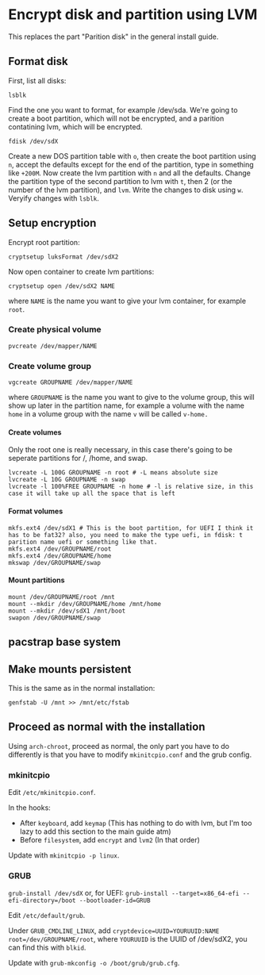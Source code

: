 # Encrypt disk and partition using LVM

This replaces the part "Parition disk" in the general install guide.

## Format disk

First, list all disks:

```
lsblk
```

Find the one you want to format, for example /dev/sda. We're going to create a boot partition, which will not be encrypted, and a parition contatining lvm, which will be encrypted.

```
fdisk /dev/sdX
```

Create a new DOS partition table with `o`, then create the boot partition using `n`, accept the defaults except for the end of the partition, type in something like `+200M`. Now create the lvm partition with `n` and all the defaults. Change the partition type of the second partition to lvm with `t`, then 2 (or the number of the lvm partition), and `lvm`. Write the changes to disk using `w`. Veryify changes with `lsblk`.

## Setup encryption

Encrypt root partition:

```
cryptsetup luksFormat /dev/sdX2
```

Now open container to create lvm partitions:

```
cryptsetup open /dev/sdX2 NAME
```

where `NAME` is the name you want to give your lvm container, for example `root`.

### Create physical volume

```
pvcreate /dev/mapper/NAME
```

### Create volume group

```
vgcreate GROUPNAME /dev/mapper/NAME
```

where `GROUPNAME` is the name you want to give to the volume group, this will show up later in the partition name, for example a volume with the name `home` in a volume group with the name `v` will be called `v-home.`

#### Create volumes

Only the root one is really necessary, in this case there's going to be seperate partitions for /, /home, and swap.

```
lvcreate -L 100G GROUPNAME -n root # -L means absolute size
lvcreate -L 10G GROUPNAME -n swap
lvcreate -l 100%FREE GROUPNAME -n home # -l is relative size, in this case it will take up all the space that is left
```

#### Format volumes

```
mkfs.ext4 /dev/sdX1 # This is the boot partition, for UEFI I think it has to be fat32? also, you need to make the type uefi, in fdisk: t parition name uefi or something like that.
mkfs.ext4 /dev/GROUPNAME/root
mkfs.ext4 /dev/GROUPNAME/home
mkswap /dev/GROUPNAME/swap
```

#### Mount partitions

```
mount /dev/GROUPNAME/root /mnt
mount --mkdir /dev/GROUPNAME/home /mnt/home
mount --mkdir /dev/sdX1 /mnt/boot
swapon /dev/GROUPNAME/swap
```

## pacstrap base system

## Make mounts persistent

This is the same as in the normal installation:

```
genfstab -U /mnt >> /mnt/etc/fstab
```

## Proceed as normal with the installation

Using `arch-chroot`, proceed as normal, the only part you have to do differently is that you have to modify `mkinitcpio.conf` and the grub config.

### mkinitcpio

Edit `/etc/mkinitcpio.conf`.

In the hooks:

- After `keyboard`, add `keymap` (This has nothing to do with lvm, but I'm too lazy to add this section to the main guide atm)
- Before `filesystem`, add `encrypt` and `lvm2` (In that order)

Update with `mkinitcpio -p linux`.

### GRUB

`grub-install /dev/sdX` or, for UEFI: `grub-install --target=x86_64-efi --efi-directory=/boot --bootloader-id=GRUB`

Edit `/etc/default/grub`.

Under `GRUB_CMDLINE_LINUX`, add `cryptdevice=UUID=YOURUUID:NAME root=/dev/GROUPNAME/root`, where `YOURUUID` is the UUID of /dev/sdX2, you can find this with `blkid`.

Update with `grub-mkconfig -o /boot/grub/grub.cfg`.
